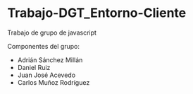 # Trabajo-DGT_Entorno-Cliente
Trabajo de grupo de javascript


Componentes del grupo:
<ul>
  <li>Adrián Sánchez Millán</li>
  <li>Daniel Ruiz</li>
  <li>Juan José Acevedo</li>
  <li>Carlos Muñoz Rodríguez</li>
<ul>

